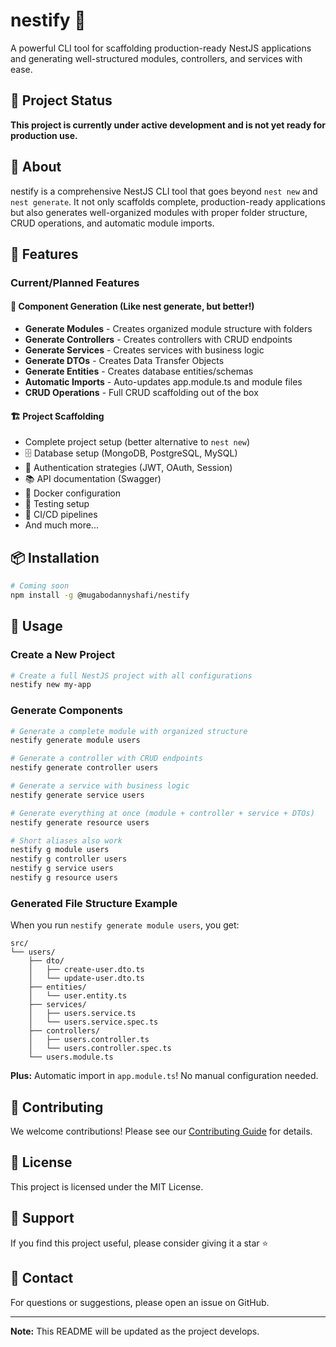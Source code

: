 # nestify 🔨

A powerful CLI tool for scaffolding production-ready NestJS applications and generating well-structured modules, controllers, and services with ease.

## 🚧 Project Status

**This project is currently under active development and is not yet ready for production use.**

## 📖 About

nestify is a comprehensive NestJS CLI tool that goes beyond `nest new` and `nest generate`. It not only scaffolds complete, production-ready applications but also generates well-organized modules with proper folder structure, CRUD operations, and automatic module imports.

## 🎯 Features

### Current/Planned Features

#### 🔧 Component Generation (Like nest generate, but better!)
- **Generate Modules** - Creates organized module structure with folders
- **Generate Controllers** - Creates controllers with CRUD endpoints
- **Generate Services** - Creates services with business logic
- **Generate DTOs** - Creates Data Transfer Objects
- **Generate Entities** - Creates database entities/schemas
- **Automatic Imports** - Auto-updates app.module.ts and module files
- **CRUD Operations** - Full CRUD scaffolding out of the box

#### 🏗️ Project Scaffolding
- Complete project setup (better alternative to `nest new`)
- 🗄️ Database setup (MongoDB, PostgreSQL, MySQL)
- 🔐 Authentication strategies (JWT, OAuth, Session)
- 📚 API documentation (Swagger)
- 🐳 Docker configuration
- 🧪 Testing setup
- 🚀 CI/CD pipelines
- And much more...

## 📦 Installation

```bash
# Coming soon
npm install -g @mugabodannyshafi/nestify
```

## 🚀 Usage

### Create a New Project
```bash
# Create a full NestJS project with all configurations
nestify new my-app
```

### Generate Components
```bash
# Generate a complete module with organized structure
nestify generate module users

# Generate a controller with CRUD endpoints
nestify generate controller users

# Generate a service with business logic
nestify generate service users

# Generate everything at once (module + controller + service + DTOs)
nestify generate resource users

# Short aliases also work
nestify g module users
nestify g controller users
nestify g service users
nestify g resource users
```

### Generated File Structure Example

When you run `nestify generate module users`, you get:

```
src/
└── users/
    ├── dto/
    │   ├── create-user.dto.ts
    │   └── update-user.dto.ts
    ├── entities/
    │   └── user.entity.ts
    ├── services/
    │   ├── users.service.ts
    │   └── users.service.spec.ts
    ├── controllers/
    │   ├── users.controller.ts
    │   └── users.controller.spec.ts
    └── users.module.ts

```

**Plus:** Automatic import in `app.module.ts`! No manual configuration needed.

## 🤝 Contributing

We welcome contributions! Please see our [Contributing Guide](CONTRIBUTING.md) for details.

## 📝 License

This project is licensed under the MIT License.

## 🌟 Support

If you find this project useful, please consider giving it a star ⭐

## 📧 Contact

For questions or suggestions, please open an issue on GitHub.

---

**Note:** This README will be updated as the project develops.